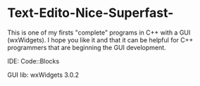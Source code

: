 # Text-Edito-Nice-Superfast-
This is one of my firsts "complete" programs in C++ with a GUI (wxWidgets). I hope you like it and that it can be helpful for C++ programmers that are beginning the GUI development.

IDE: Code::Blocks

GUI lib: wxWidgets 3.0.2
